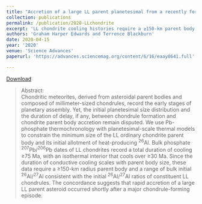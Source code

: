 ```yaml
---
title: "Accretion of a large LL parent planetesimal from a recently formed chondrule population"
collection: publications
permalink: /publication/2020-LLchondrite
excerpt: 'LL chondrite cooling histories require a ≥150-km parent body and accretion concurrent with LL chondrule formation.'
authors: 'Graham Harper Edwards and Terrence Blackburn'
date: 2020-04-15
year: '2020'
venue: 'Science Advances'
paperurl: 'https://advances.sciencemag.org/content/6/16/eaay8641.full'

---
```


[Download](https://advances.sciencemag.org/content/6/16/eaay8641.full)

>Abstract: <br/>Chondritic meteorites, derived from asteroidal parent bodies and composed of millimeter-sized chondrules, record the early stages of planetary assembly. Yet, the initial planetesimal size distribution and the duration of delay, if any, between chondrule formation and chondrite parent body accretion remain disputed. We use Pb-phosphate thermochronology with planetesimal-scale thermal models to constrain the minimum size of the LL ordinary chondrite parent body and its initial allotment of heat-producing <sup>26</sup>Al. Bulk phosphate <sup>207</sup>Pb/<sup>206</sup>Pb dates of LL chondrites record a total duration of cooling ≥75 Ma, with an isothermal interior that cools over ≥30 Ma. Since the duration of conductive cooling scales with parent body size, these data require a ≥150-km radius parent body and a range of bulk initial <sup>26</sup>Al/<sup>27</sup>Al consistent with the initial <sup>26</sup>Al/<sup>27</sup>Al ratios of constituent LL chondrules. The concordance suggests that rapid accretion of a large LL parent asteroid occurred shortly after a major chondrule-forming episode.
